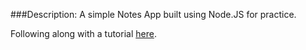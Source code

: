 ###Description: 
A simple Notes App built using Node.JS for practice. 
 
Following along with a tutorial [here](https://www.sitepoint.com/node-js-mvc-application/).
